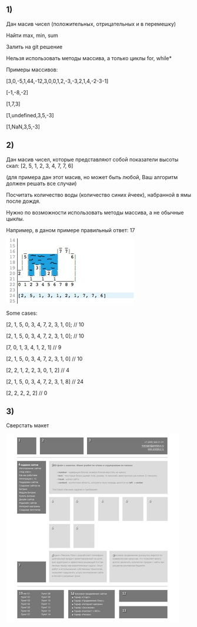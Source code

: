 ## 1) 
Дан масив чисел (положительных, отрицательных и в перемешку)

Найти max, min, sum

Залить на git решение

Нельзя использовать методы массива, а только циклы for, while*

Примеры массивов:

[3,0,-5,1,44,-12,3,0,0,1,2,-3,-3,2,1,4,-2-3-1]

[-1,-8,-2]

[1,7,3]

[1,undefined,3,5,-3]

[1,NaN,3,5,-3]


## 2) 
Дан масив чисел, которые представляют собой показатели высоты скал: [2, 5, 1, 2, 3, 4, 7, 7, 6]

(для примера дан этот масив, но может быть любой, Ваш алгоритм должен решать все случаи)

Посчитать количество воды (количество синих йчеек), набранной в ямы после дождя.

Нужно по возможности использовать методы массива, а не обычные цыклы.

Например, в даном примере правильный ответ: 17

![print](./example.jpeg)

Some cases:

[2, 1, 5, 0, 3, 4, 7, 2, 3, 1, 0]; // 10

[2, 1, 5, 0, 3, 4, 7, 2, 3, 1, 0]; // 10

[7, 0, 1, 3, 4, 1, 2, 1] // 9

[2, 1, 5, 0, 3, 4, 7, 2, 3, 1, 0] // 10

[2, 2, 1, 2, 2, 3, 0, 1, 2] // 4

[2, 1, 5, 0, 3, 4, 7, 2, 3, 1, 8] // 24

[2, 2, 2, 2, 2] // 0

## 3) 
Сверстать макет

![print](./tamplate.jpg)